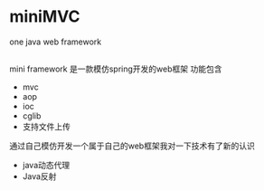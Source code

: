 # miniMVC
one java web framework


##
mini framework 是一款模仿spring开发的web框架
功能包含

- mvc
- aop
- ioc
- cglib
- 支持文件上传

通过自己模仿开发一个属于自己的web框架我对一下技术有了新的认识

- java动态代理
- Java反射
